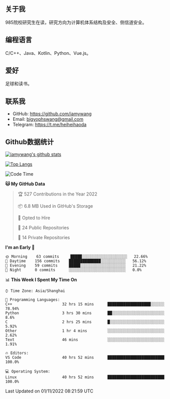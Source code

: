 ## 关于我

985院校研究生在读，研究方向为计算机体系结构及安全、侧信道安全。

## 编程语言

C/C++、Java、Kotlin、Python、Vue.js。

## 爱好

足球和读书。

## 联系我

- GitHub: https://github.com/iamywang
- Email: bigyophswang@gmail.com
- Telegram: https://t.me/heiheihaoda

## Github数据统计

[![iamywang's github stats](https://github-readme-stats.vercel.app/api?username=iamywang&count_private=true&show_icons=true)]()

[![Top Langs](https://github-readme-stats.vercel.app/api/top-langs/?username=iamywang&layout=compact)]()

<!--START_SECTION:waka-->
![Code Time](http://img.shields.io/badge/Code%20Time-666%20hrs%2049%20mins-blue)

**🐱 My GitHub Data** 

> 🏆 527 Contributions in the Year 2022
 > 
> 📦 6.8 MB Used in GitHub's Storage 
 > 
> 💼 Opted to Hire
 > 
> 📜 24 Public Repositories 
 > 
> 🔑 14 Private Repositories  
 > 
**I'm an Early 🐤** 

```text
🌞 Morning    63 commits     █████░░░░░░░░░░░░░░░░░░░░   22.66% 
🌆 Daytime    156 commits    ██████████████░░░░░░░░░░░   56.12% 
🌃 Evening    59 commits     █████░░░░░░░░░░░░░░░░░░░░   21.22% 
🌙 Night      0 commits      ░░░░░░░░░░░░░░░░░░░░░░░░░   0.0%

```


📊 **This Week I Spent My Time On** 

```text
⌚︎ Time Zone: Asia/Shanghai

💬 Programming Languages: 
C++                      32 hrs 15 mins      ███████████████████░░░░░░   78.94% 
Python                   3 hrs 30 mins       ██░░░░░░░░░░░░░░░░░░░░░░░   8.6% 
C                        2 hrs 25 mins       █░░░░░░░░░░░░░░░░░░░░░░░░   5.92% 
Other                    1 hr 4 mins         ░░░░░░░░░░░░░░░░░░░░░░░░░   2.62% 
Text                     46 mins             ░░░░░░░░░░░░░░░░░░░░░░░░░   1.91%

🔥 Editors: 
VS Code                  40 hrs 52 mins      █████████████████████████   100.0%

💻 Operating System: 
Linux                    40 hrs 52 mins      █████████████████████████   100.0%

```


 Last Updated on 01/11/2022 08:21:59 UTC
<!--END_SECTION:waka-->
